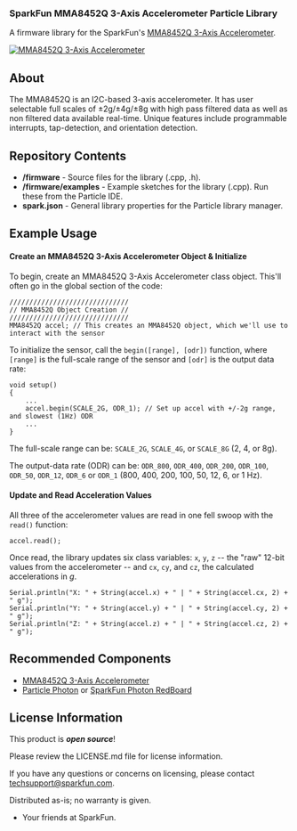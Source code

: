 ### SparkFun MMA8452Q 3-Axis Accelerometer Particle Library

A firmware library for the SparkFun's [MMA8452Q 3-Axis Accelerometer](https://www.sparkfun.com/products/12756).

[![MMA8452Q 3-Axis Accelerometer](https://cdn.sparkfun.com//assets/parts/9/5/1/5/12756-00.jpg)](https://www.sparkfun.com/products/12756)

About
-------------------

The MMA8452Q is an I2C-based 3-axis accelerometer. It has user selectable full scales of ±2g/±4g/±8g with high pass filtered data as well as non filtered data available real-time. Unique features include programmable interrupts, tap-detection, and orientation detection.

Repository Contents
-------------------

* **/firmware** - Source files for the library (.cpp, .h).
* **/firmware/examples** - Example sketches for the library (.cpp). Run these from the Particle IDE. 
* **spark.json** - General library properties for the Particle library manager. 

Example Usage
-------------------

#### Create an MMA8452Q 3-Axis Accelerometer Object & Initialize

To begin, create an MMA8452Q 3-Axis Accelerometer class object. This'll often go in the global section of the code:

	//////////////////////////////
	// MMA8452Q Object Creation //
	//////////////////////////////
	MMA8452Q accel; // This creates an MMA8452Q object, which we'll use to interact with the sensor

To initialize the sensor, call the `begin([range], [odr])` function, where `[range]` is the full-scale range of the sensor and `[odr]` is the output data rate:

	void setup()
	{
		...
		accel.begin(SCALE_2G, ODR_1); // Set up accel with +/-2g range, and slowest (1Hz) ODR
		...
	}

The full-scale range can be: `SCALE_2G`, `SCALE_4G`, or `SCALE_8G` (2, 4, or 8g).

The output-data rate (ODR) can be: `ODR_800`, `ODR_400`, `ODR_200`, `ODR_100`, `ODR_50`, `ODR_12`, `ODR_6` or `ODR_1` (800, 400, 200, 100, 50, 12, 6, or 1 Hz).

#### Update and Read Acceleration Values

All three of the accelerometer values are read in one fell swoop with the `read()` function:

	accel.read();

Once read, the library updates six class variables: `x`, `y`, `z` -- the "raw" 12-bit values from the accelerometer -- and `cx`, `cy`, and `cz`, the calculated accelerations in _g_.

	Serial.println("X: " + String(accel.x) + " | " + String(accel.cx, 2) + " g");
	Serial.println("Y: " + String(accel.y) + " | " + String(accel.cy, 2) + " g");
	Serial.println("Z: " + String(accel.z) + " | " + String(accel.cz, 2) + " g");

Recommended Components
-------------------

* [MMA8452Q 3-Axis Accelerometer](https://www.sparkfun.com/products/12756)
* [Particle Photon](https://www.sparkfun.com/products/13345) or [SparkFun Photon RedBoard](https://www.sparkfun.com/products/13321)

License Information
-------------------

This product is _**open source**_! 

Please review the LICENSE.md file for license information. 

If you have any questions or concerns on licensing, please contact techsupport@sparkfun.com.

Distributed as-is; no warranty is given.

- Your friends at SparkFun.

